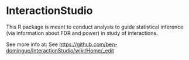 ##
# InteractionStudio


This R package is meant to conduct analysis to guide statistical inference (via information about FDR and power) in study of interactions.

See more info at: See https://github.com/ben-domingue/InteractionStudio/wiki/Home/_edit

